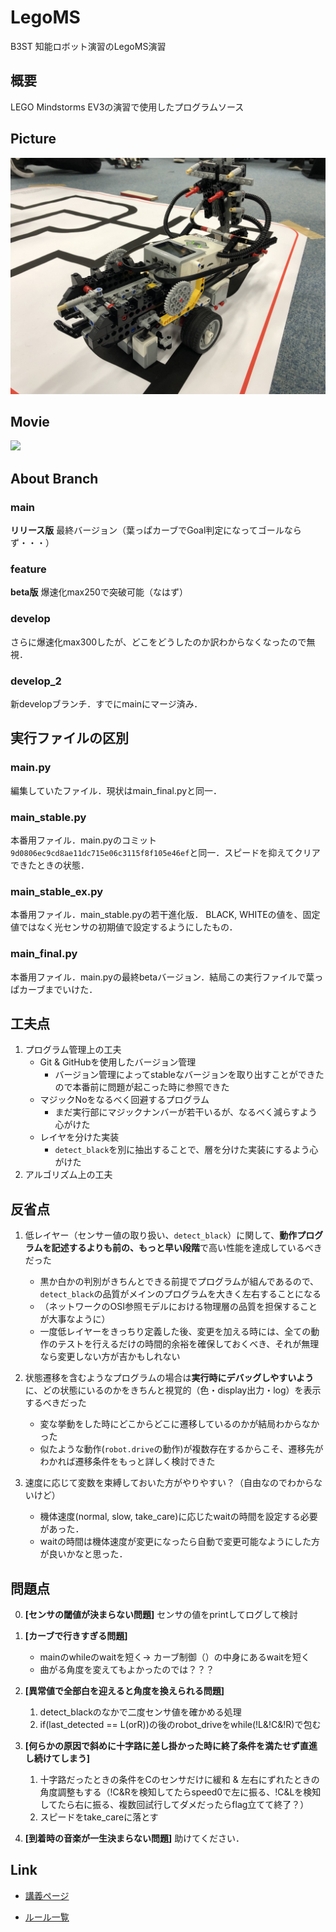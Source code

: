 # LegoMS
B3ST 知能ロボット演習のLegoMS演習

## 概要
LEGO Mindstorms EV3の演習で使用したプログラムソース

## Picture
![](./img/IMG_9039.JPG)

## Movie
[![](http://img.youtube.com/vi/iaUh8zZ6tEg/0.jpg)](http://www.youtube.com/watch?v=iaUh8zZ6tEg "Lego Mindstorms EV3 Line Tracing")

## About Branch
### main
**リリース版** 最終バージョン（葉っぱカーブでGoal判定になってゴールならず・・・）

### feature
**beta版** 爆速化max250で突破可能（なはず）

### develop
さらに爆速化max300したが、どこをどうしたのか訳わからなくなったので無視．

### develop_2
新developブランチ．すでにmainにマージ済み．

## 実行ファイルの区別
### main.py
編集していたファイル．現状はmain_final.pyと同一．

### main_stable.py
本番用ファイル．main.pyのコミット`9d0806ec9cd8ae11dc715e06c3115f8f105e46ef`と同一．スピードを抑えてクリアできたときの状態．

### main_stable_ex.py
本番用ファイル．main_stable.pyの若干進化版．
BLACK, WHITEの値を、固定値ではなく光センサの初期値で設定するようにしたもの．

### main_final.py
本番用ファイル．main.pyの最終betaバージョン．結局この実行ファイルで葉っぱカーブまでいけた．


## 工夫点
1. プログラム管理上の工夫
    - Git & GitHubを使用したバージョン管理
        - バージョン管理によってstableなバージョンを取り出すことができたので本番前に問題が起こった時に参照できた
    - マジックNoをなるべく回避するプログラム
        - まだ実行部にマジックナンバーが若干いるが、なるべく減らすよう心がけた
    - レイヤを分けた実装
        - `detect_black`を別に抽出することで、層を分けた実装にするよう心がけた
2. アルゴリズム上の工夫
    <!-- - （追記する） -->

## 反省点
1. 低レイヤー（センサー値の取り扱い、`detect_black`）に関して、**動作プログラムを記述するよりも前の、もっと早い段階**で高い性能を達成しているべきだった
    - 黒か白かの判別がきちんとできる前提でプログラムが組んであるので、`detect_black`の品質がメインのプログラムを大きく左右することになる
    - （ネットワークのOSI参照モデルにおける物理層の品質を担保することが大事なように）
    - 一度低レイヤーをきっちり定義した後、変更を加える時には、全ての動作のテストを行えるだけの時間的余裕を確保しておくべき、それが無理なら変更しない方が吉かもしれない
2. 状態遷移を含むようなプログラムの場合は**実行時にデバッグしやすいよう**に、どの状態にいるのかをきちんと視覚的（色・display出力・log）を表示するべきだった
    - 変な挙動をした時にどこからどこに遷移しているのかが結局わからなかった
    - 似たような動作(`robot.drive`の動作)が複数存在するからこそ、遷移先がわかれば遷移条件をもっと詳しく検討できた

3. 速度に応じて変数を束縛しておいた方がやりやすい？（自由なのでわからないけど）
    - 機体速度(normal, slow, take_care)に応じたwaitの時間を設定する必要があった．
    - waitの時間は機体速度が変更になったら自動で変更可能なようにした方が良いかなと思った．

## 問題点
0. **[センサの閾値が決まらない問題]** センサの値をprintしてログして検討
1. **[カーブで行きすぎる問題]**
    - mainのwhileのwaitを短く→ カーブ制御（）の中身にあるwaitを短く
    - 曲がる角度を変えてもよかったのでは？？？
2. **[異常値で全部白を迎えると角度を換えられる問題]**
    1) detect_blackのなかで二度センサ値を確かめる処理
    2) if(last_detected == L(orR))の後のrobot_driveをwhile(!L&!C&!R)で包む
3. **[何らかの原因で斜めに十字路に差し掛かった時に終了条件を満たせず直進し続けてしまう]**
    1) 十字路だったときの条件をCのセンサだけに緩和 & 左右にずれたときの角度調整もする（!C&Rを検知してたらspeed0で左に振る、!C&Lを検知してたら右に振る、複数回試行してダメだったらflag立てて終了？）
    2) スピードをtake_careに落とす

99. **[到着時の音楽が一生決まらない問題]** 助けてください．



## Link
- [講義ページ](https://www.katolab.nitech.ac.jp/lecture/intelli-robot/lego/index.html)

- [ルール一覧](https://www.katolab.nitech.ac.jp/lecture/intelli-robot/lego/rule2016/)